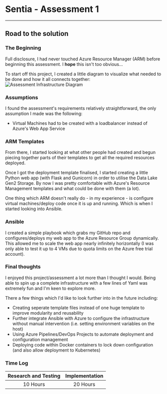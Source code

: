 # Sentia - Assessment 1
******************************************************************************************
## Road to the solution

### The Beginning
Full disclosure, I had never touched Azure Resource Manager (ARM) before beginning this assessment. I **hope** this isn't too obvious...

To start off this project, I created a little diagram to visualize what needed to be done and how it all connects together:
![Assessment Infrastructure Diagram](../images/AzureDiagram.png)

### Assumptions
I found the assessment's requirements relatively straightforward, the only assumption I made was the following:
* Virtual Machines had to be created with a loadbalancer instead of Azure's Web App Service

### ARM Templates
From there, I started looking at what other people had created and begun piecing together parts of their templates to get all the required resources deployed.

Once I got the deployment template finalised, I started creating a little Python web app (with Flask and Gunicorn) in order to utilise the Data Lake Gen2 Storage. By now I was pretty comfortable with Azure's Resource Management templates and what could be done with them (a lot).

One thing which ARM doesn't really do - in my experience - is configure virtual machines/deploy code once it is up and running. Which is when I started looking into Ansible.

### Ansible
I created a simple playbook which grabs my GitHub repo and configures/deploys my web app to the Azure Resource Group dynamically. This allowed me to scale the web app nearly infinitely horizontally (I was only able to test it up to 4 VMs due to quota limits on the Azure free trial account).

### Final thoughts
I enjoyed this project/assessment a lot more than I thought I would. Being able to spin up a complete infrastructure with a few lines of Yaml was extremely fun and I'm keen to explore more.

There a few things which I'd like to look further into in the future including:
* Creating seperate template files instead of one huge template to improve modularity and reusability
* Further integrate Ansible with Azure to configure the infrastructure without manual intervention (i.e. setting environment variables on the host)
* Using Azure Pipelines/DevOps Projects to automate deployment and configuration management
* Deploying code within Docker containers to lock down configuration (and also allow deployment to Kubernetes)

### Time Log
|Research and Testing|Implementation|
|:------------------:|:------------:|
|10 Hours|20 Hours|